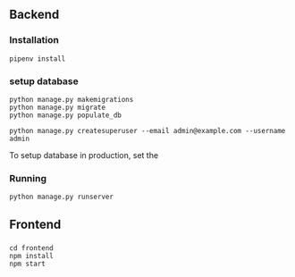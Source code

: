 

## Backend

### Installation

```
pipenv install
```

### setup database

```
python manage.py makemigrations
python manage.py migrate
python manage.py populate_db

python manage.py createsuperuser --email admin@example.com --username admin
```

To setup database in production, set the 


### Running

```
python manage.py runserver
```

## Frontend

###

```
cd frontend
npm install
npm start
```
